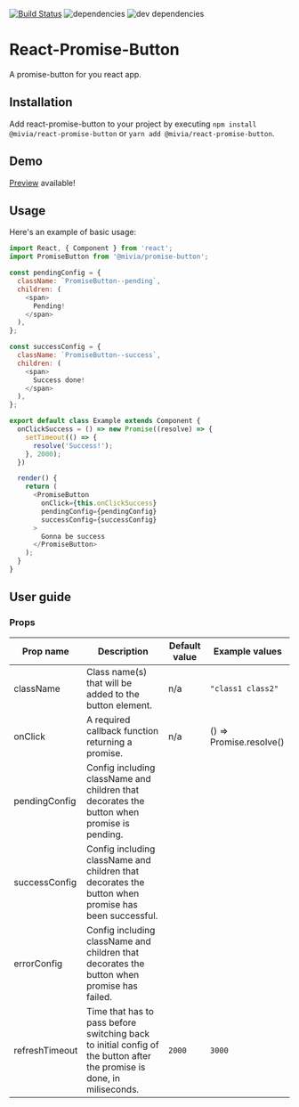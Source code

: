 [![Build Status](https://travis-ci.com/mivia/react-promise-button.svg?branch=master)](https://travis-ci.com/mivia/react-promise-button) ![dependencies](https://img.shields.io/david/mivia/react-promise-button.svg) ![dev dependencies](https://img.shields.io/david/dev/mivia/react-promise-button.svg)

# React-Promise-Button
A promise-button for you react app.
## Installation
Add react-promise-button to your project by executing `npm install @mivia/react-promise-button` or `yarn add @mivia/react-promise-button`.
## Demo
[Preview](https://mivia.github.io/react-promise-button/) available!
## Usage
Here's an example of basic usage:
```js
import React, { Component } from 'react';
import PromiseButton from '@mivia/promise-button';

const pendingConfig = {
  className: `PromiseButton--pending`,
  children: (
    <span>
      Pending!
    </span>
  ),
};

const successConfig = {
  className: `PromiseButton--success`,
  children: (
    <span>
      Success done!
    </span>
  ),
};

export default class Example extends Component {
  onClickSuccess = () => new Promise((resolve) => {
    setTimeout(() => {
      resolve('Success!');
    }, 2000);
  })

  render() {
    return (
      <PromiseButton
        onClick={this.onClickSuccess}
        pendingConfig={pendingConfig}
        successConfig={successConfig}
      >
        Gonna be success
      </PromiseButton>
    );
  }
}
```
## User guide
### Props
|Prop name|Description|Default value|Example values|
|----|----|----|----|
|className|Class name(s) that will be added to the button element.|n/a|`"class1 class2"`|
|onClick|A required callback function returning a promise.|n/a|() => Promise.resolve()|
|pendingConfig|Config including className and children that decorates the button when promise is pending.|||
|successConfig|Config including className and children that decorates the button when promise has been successful.|||
|errorConfig|Config including className and children that decorates the button when promise has failed.|||
|refreshTimeout|Time that has to pass before switching back to initial config of the button after the promise is done, in miliseconds.|`2000`|`3000`|

